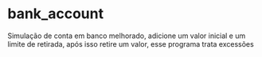 # bank_account
 Simulação de conta em banco melhorado, adicione um valor inicial e um limite de retirada, após isso retire um valor, esse programa trata excessões
